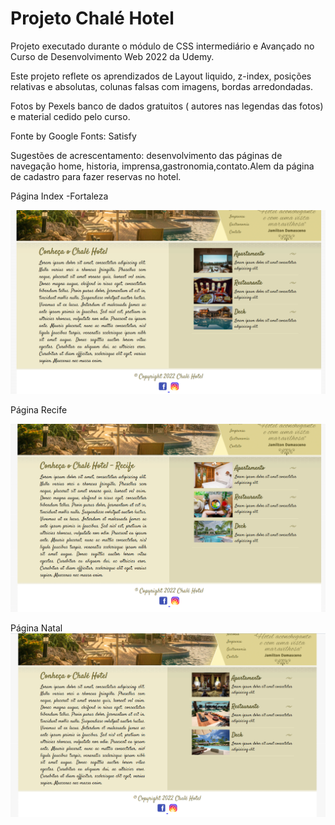 # Projeto Chalé Hotel

Projeto executado durante o módulo de CSS intermediário e Avançado no Curso de Desenvolvimento Web 2022 da Udemy.

Este projeto reflete os aprendizados de Layout liquido, z-index, posições relativas e absolutas, colunas falsas com imagens, bordas arredondadas.

Fotos by Pexels banco de dados gratuitos ( autores nas legendas das fotos) e material cedido pelo curso.

Fonte by Google Fonts: Satisfy

Sugestões de acrescentamento:  desenvolvimento das páginas de navegação home, historia, imprensa,gastronomia,contato.Alem da página de cadastro para fazer reservas no hotel.

Página Index -Fortaleza

![alt text](./img/index.html.png)

Página Recife

![alt text](./img/recife.html.png)

Página Natal
![alt text](./img/natal.html.png)